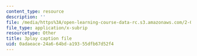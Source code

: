 ```yaml
---
content_type: resource
description: ''
file: /media/https%3A/open-learning-course-data-rc.s3.amazonaws.com/2-003sc-engineering-dynamics-fall-2011/0adaeace24a664bda19355dfb67d52f4_fK9AGvLf3yw.srt
file_type: application/x-subrip
resourcetype: Other
title: 3play caption file
uid: 0adaeace-24a6-64bd-a193-55dfb67d52f4
---
```

